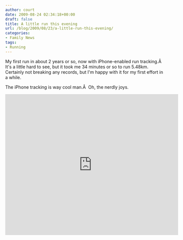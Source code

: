 ```yaml
---
author: court
date: 2009-08-24 02:34:18+00:00
draft: false
title: A little run this evening
url: /blog/2009/08/23/a-little-run-this-evening/
categories:
- Family News
tags:
- Running
---
```


My first run in about 2 years or so, now with iPhone-enabled run tracking.Â  It's a little hard to see, but it took me 34 minutes or so to run 5.48km.  Certainly not breaking any records, but I'm happy with it for my first effort in a while.  

The iPhone tracking is way cool man.Â  Oh, the nerdly joys.

<iframe src="http://js.mapmyfitness.com/embed/blogview.html?r=71c34b14b045f76196ff580b9aa9ebeb&u=m&t=route" width="550px" frameborder="0" height="450px">[iMapMyFitness Aug 23, 2009 10:13 PM](http://www.mapmyfitness.com/run/canada/on/ottawa/649125108002987087)  
[Find more Runs in Ottawa, Ontario](http://www.mapmyfitness.com/find-run/canada/on/ottawa)</iframe>

